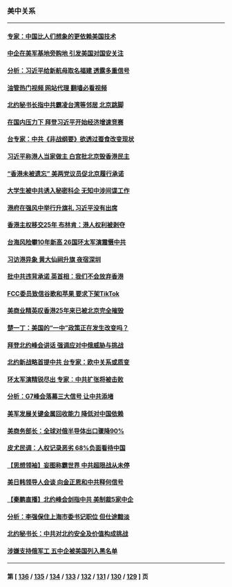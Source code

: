 ### 美中关系
---
#### [专家：中国比人们想象的更依赖美国技术](../../pages/nf1412576/n13771906.md?07021645) 
#### [中企在美军基地旁购地 引发美国对国安关注](../../pages/nf1412576/n13771735.md?07021645) 
#### [分析：习近平给新航母取名福建 透露多重信号](../../pages/nf1412576/n13771662.md?07021645) 
#### [油管热门视频 网站代理 翻墙必看视频](http://209.222.30.114:81/youtube.html?07021645)
#### [北约秘书长指中共霸凌台湾等邻居 北京跳脚](../../pages/nf1412576/n13771677.md?07021645) 
#### [在国内压力下 拜登习近平开始经济增速竞赛](../../pages/nf1412576/n13771658.md?07021645) 
#### [台专家：中共《非战纲要》欲透过蚕食改变现状](../../pages/nf1412576/n13771432.md?07021645) 
#### [习近平称港人当家做主 白宫批北京毁香港民主](../../pages/nf1412576/n13771587.md?07021645) 
#### [“香港未被遗忘” 美两党议员促北京履行承诺](../../pages/nf1412576/n13771578.md?07021645) 
#### [大学生被中共诱入秘密科企 无知中涉间谍工作](../../pages/nf1412576/n13771025.md?07021645) 
#### [港府在强风中举行升旗礼 习近平没有出席](../../pages/nf1412576/n13771046.md?07021645) 
#### [香港主权移交25年 布林肯：港人权利被剥夺](../../pages/nf1412576/n13770972.md?07021645) 
#### [台海风险攀10年新高 26国环太军演震慑中共](../../pages/nf1412576/n13770929.md?07021645) 
#### [习访港异象 黄大仙祠升旗 夜宿深圳](../../pages/nf1412576/n13770965.md?07021645) 
#### [批中共违背承诺 英首相：我们不会放弃香港](../../pages/nf1412576/n13770927.md?07021645) 
#### [FCC委员致信谷歌和苹果 要求下架TikTok](../../pages/nf1412576/n13770963.md?07021645) 
#### [美商业精英叹香港25年来已被北京完全摧毁](../../pages/nf1412576/n13770923.md?07021645) 
#### [楚一丁：美国的“一中”政策正在发生改变吗？](../../pages/nf1412576/n13770935.md?07021645) 
#### [拜登北约峰会讲话 强调应对中俄威胁与挑战](../../pages/nf1412576/n13770867.md?07021645) 
#### [北约新战略首提中共 台专家：欧中关系或质变](../../pages/nf1412576/n13770757.md?07021645) 
#### [环太军演精锐尽出 专家︰中共扩张将被击败](../../pages/nf1412576/n13770768.md?07021645) 
#### [分析：G7峰会落幕三大信号 让中共添堵](../../pages/nf1412576/n13770331.md?07021645) 
#### [美军发展关键金属回收能力 降低对中国依赖](../../pages/nf1412576/n13770576.md?07021645) 
#### [美商务部长：全球对俄半导体出口骤降90%](../../pages/nf1412576/n13770314.md?07021645) 
#### [皮尤民调：人权记录恶劣 68%负面看待中国](../../pages/nf1412576/n13770177.md?07021645) 
#### [【思想领袖】妄图称霸世界 中共超限战从未停](../../pages/nf1412576/n13745142.md?07021645) 
#### [美日韩领导人会谈 向金正恩和中共释何信号](../../pages/nf1412576/n13770127.md?07021645) 
#### [【秦鹏直播】北约峰会剑指中共 美制裁5家中企](../../pages/nf1412576/n13770243.md?07021645) 
#### [分析：李强保住上海市委书记职位 但仕途黯淡](../../pages/nf1412576/n13770157.md?07021645) 
#### [北约秘书长：中共对北约安全及价值构成挑战](../../pages/nf1412576/n13769831.md?07021645) 
#### [涉嫌支持俄军工 五中企被美国列入黑名单](../../pages/nf1412576/n13769660.md?07021645) 

---
#### 第 [ [136](./136.md?07021645) / [135](./135.md?07021645) / [134](./134.md?07021645) / [133](./133.md?07021645) / [132](./132.md?07021645) / [131](./131.md?07021645) / [130](./130.md?07021645) / [129](./129.md?07021645) ] 页

